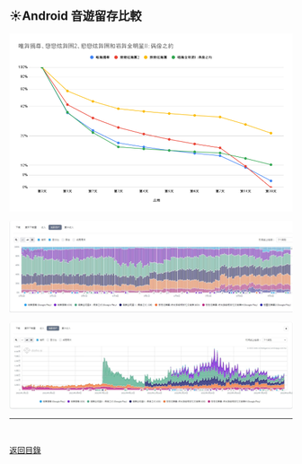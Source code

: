 ## :sunny:Android 音遊留存比較

![跳舞音遊留存比較](/images/%E8%B7%B3%E8%88%9E%E9%9F%B3%E9%81%8A%E7%95%99%E5%AD%98%E6%AF%94%E8%BC%83.png)


![跳舞音遊活躍用戶佔比](/images/%E8%B7%B3%E8%88%9E%E9%9F%B3%E9%81%8A%E6%B4%BB%E8%BA%8D%E7%94%A8%E6%88%B6%E4%BD%94%E6%AF%94.jpg)

![跳舞音遊活躍用戶數](/images/%E8%B7%B3%E8%88%9E%E9%9F%B3%E9%81%8A%E6%B4%BB%E8%BA%8D%E7%94%A8%E6%88%B6%E6%95%B8.jpg)  

---

<br>

[返回目錄](/README.md)